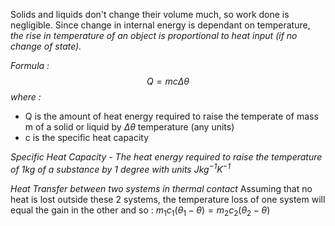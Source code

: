 Solids and liquids don't change their volume much, so work done is negligible. Since change in internal energy is dependant on temperature, *the rise in temperature of an object is proportional to heat input (if no change of state).*

*Formula :*$$Q=mc\Delta\theta$$*where :*
- Q is the amount of heat energy required to raise the temperate of mass m of a solid or liquid by $\Delta\theta$ temperature (any units)
- c is the specific heat capacity

*Specific Heat Capacity - The heat energy required to raise the temperature of 1kg of a substance by 1 degree with units $Jkg^{-1}K^{-1}$*

*Heat Transfer between two systems in thermal contact*
Assuming that no heat is lost outside these 2 systems, the temperature loss of one system will equal the gain in the other and so : $m_{1}c_{1}(\theta_{1}-\theta)=m_{2}c_{2}(\theta_{2}-\theta)$
